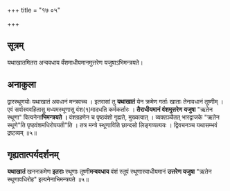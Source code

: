 +++
title = "१७ ०५"

+++
## सूत्रम्
यथाखातमितरा अन्ववधाय वँशमाधीयमानमुत्तरेण यजुषाऽभिमन्त्रयते।

## अनाकुला
द्वारस्थूणयोः यथाखातं अवधानं मन्त्रवच्च ।
इतरासां तु **यथाखातं** येन क्रमेण गर्ताः खाताः तेनावधानं तूष्णीम् ।
एवं सर्वास्ववहितासु मध्यमस्थूणासु वंश(१)मादधति कर्मकर्तारः ।
**तैराधीयमानं वंशमुत्तरेण यजुषा** "ऋतेन स्थूणा" वित्यनेना**भिमन्त्रयते ।**
वंशग्रहणेन च पृष्ठवंशो गृह्यते, मुख्यत्वात् ।
व्यक्तञ्चैतत् भारद्वाजके "ऋतेन स्थूणे"ति पृष्ठवंशमधिरोपयती"ति ।
तत्र मन्त्रे स्थूणाविति छान्दसो लिङ्गव्यत्ययः ।
द्विवचनञ्च यथासम्भवं द्रष्टव्यम् ॥५॥


## गृह्यतात्पर्यदर्शनम्
**यथाखातं** खननक्रमेण **इतराः** स्थूणाः तूष्णी**मन्ववधाय** वंशं स्तूपं स्थूणास्वाधीयमानं **उत्तरेण यजुषा** "ऋतेन स्थूणावधिरोह" इत्यनेनाभिमन्त्रयते ॥५॥
